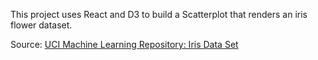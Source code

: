 This project uses React and D3 to build a Scatterplot that renders an iris flower dataset.

Source: [UCI Machine Learning Repository: Iris Data Set](https://archive.ics.uci.edu/ml/datasets/Iris)